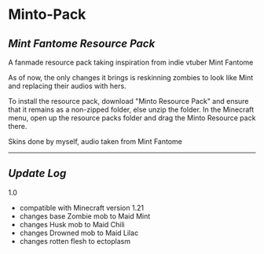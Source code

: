 # Minto-Pack
## _Mint Fantome Resource Pack_

A fanmade resource pack taking inspiration from indie vtuber Mint Fantome

As of now, the only changes it brings is reskinning zombies to look like Mint and replacing their audios with hers.

To install the resource pack, download "Minto Resource Pack" and ensure that it remains as a non-zipped folder, else unzip the folder. In the Minecraft menu, open up the resource packs folder and drag the Minto Resource pack there.

Skins done by myself, audio taken from Mint Fantome

------------------------------------------------------

## _Update Log_
1.0
- compatible with Minecraft version 1.21
- changes base Zombie mob to Maid Mint
- changes Husk mob to Maid Chili
- changes Drowned mob to Maid Lilac
- changes rotten flesh to ectoplasm
